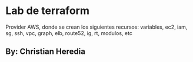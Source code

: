 # Lab de terraform

Provider AWS, donde se crean los siguientes recursos: variables, ec2, iam, sg, ssh, vpc, graph, elb, route52, ig, rt, modulos, etc

## By: Christian Heredia

